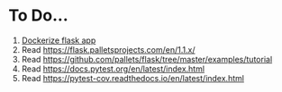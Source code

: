 # To Do...

1. [Dockerize flask app](https://runnable.com/docker/python/dockerize-your-flask-application)
1. Read https://flask.palletsprojects.com/en/1.1.x/
1. Read https://github.com/pallets/flask/tree/master/examples/tutorial
1. Read https://docs.pytest.org/en/latest/index.html
1. Read https://pytest-cov.readthedocs.io/en/latest/index.html
